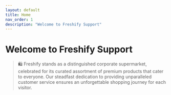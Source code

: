 ```yaml
---
layout: default
title: Home
nav_order: 1
description: "Welcome to Freshify Support"
---
```


# Welcome to Freshify Support

> 🛍️ Freshify stands as a distinguished corporate supermarket, celebrated for its curated assortment of premium products that cater to everyone. Our steadfast dedication to providing unparalleled customer service ensures an unforgettable shopping journey for each visitor.


